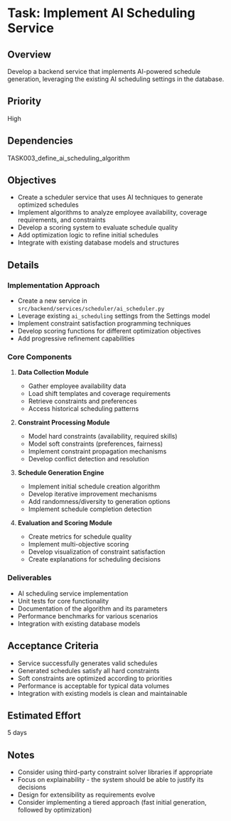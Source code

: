 # Task: Implement AI Scheduling Service

## Overview
Develop a backend service that implements AI-powered schedule generation, leveraging the existing AI scheduling settings in the database.

## Priority
High

## Dependencies
TASK003_define_ai_scheduling_algorithm

## Objectives
- Create a scheduler service that uses AI techniques to generate optimized schedules
- Implement algorithms to analyze employee availability, coverage requirements, and constraints
- Develop a scoring system to evaluate schedule quality
- Add optimization logic to refine initial schedules
- Integrate with existing database models and structures

## Details

### Implementation Approach
- Create a new service in `src/backend/services/scheduler/ai_scheduler.py`
- Leverage existing `ai_scheduling` settings from the Settings model
- Implement constraint satisfaction programming techniques
- Develop scoring functions for different optimization objectives
- Add progressive refinement capabilities

### Core Components
1. **Data Collection Module**
   - Gather employee availability data
   - Load shift templates and coverage requirements
   - Retrieve constraints and preferences
   - Access historical scheduling patterns

2. **Constraint Processing Module**
   - Model hard constraints (availability, required skills)
   - Model soft constraints (preferences, fairness)
   - Implement constraint propagation mechanisms
   - Develop conflict detection and resolution

3. **Schedule Generation Engine**
   - Implement initial schedule creation algorithm
   - Develop iterative improvement mechanisms
   - Add randomness/diversity to generation options
   - Implement schedule completion detection

4. **Evaluation and Scoring Module**
   - Create metrics for schedule quality
   - Implement multi-objective scoring
   - Develop visualization of constraint satisfaction
   - Create explanations for scheduling decisions

### Deliverables
- AI scheduling service implementation
- Unit tests for core functionality
- Documentation of the algorithm and its parameters
- Performance benchmarks for various scenarios
- Integration with existing database models

## Acceptance Criteria
- Service successfully generates valid schedules
- Generated schedules satisfy all hard constraints
- Soft constraints are optimized according to priorities
- Performance is acceptable for typical data volumes
- Integration with existing models is clean and maintainable

## Estimated Effort
5 days

## Notes
- Consider using third-party constraint solver libraries if appropriate
- Focus on explainability - the system should be able to justify its decisions
- Design for extensibility as requirements evolve
- Consider implementing a tiered approach (fast initial generation, followed by optimization)